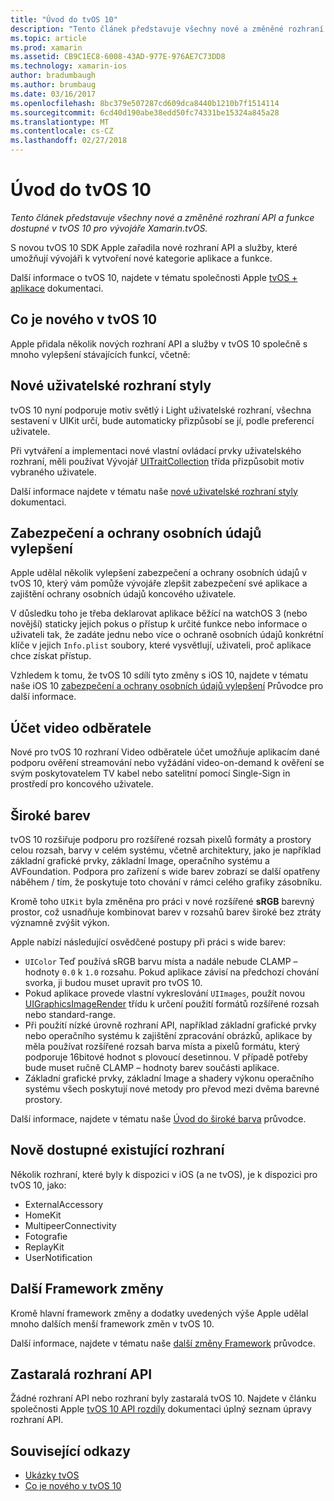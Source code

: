```yaml
---
title: "Úvod do tvOS 10"
description: "Tento článek představuje všechny nové a změněné rozhraní API a funkce dostupné v tvOS 10 pro vývojáře Xamarin.tvOS."
ms.topic: article
ms.prod: xamarin
ms.assetid: CB9C1EC8-6008-43AD-977E-976AE7C73DD8
ms.technology: xamarin-ios
author: bradumbaugh
ms.author: brumbaug
ms.date: 03/16/2017
ms.openlocfilehash: 8bc379e507287cd609dca8440b1210b7f1514114
ms.sourcegitcommit: 6cd40d190abe38edd50fc74331be15324a845a28
ms.translationtype: MT
ms.contentlocale: cs-CZ
ms.lasthandoff: 02/27/2018
---
```

# <a name="introduction-to-tvos-10"></a>Úvod do tvOS 10

_Tento článek představuje všechny nové a změněné rozhraní API a funkce dostupné v tvOS 10 pro vývojáře Xamarin.tvOS._

S novou tvOS 10 SDK Apple zařadila nové rozhraní API a služby, které umožňují vývojáři k vytvoření nové kategorie aplikace a funkce. 

Další informace o tvOS 10, najdete v tématu společnosti Apple [tvOS + aplikace](https://developer.apple.com/tvos/) dokumentaci.

## <a name="whats-new-in-tvos-10"></a>Co je nového v tvOS 10

Apple přidala několik nových rozhraní API a služby v tvOS 10 společně s mnoho vylepšení stávajících funkcí, včetně:

## <a name="new-user-interface-styles"></a>Nové uživatelské rozhraní styly

tvOS 10 nyní podporuje motiv světlý i Light uživatelské rozhraní, všechna sestavení v UIKit určí, bude automaticky přizpůsobí se jí, podle preferencí uživatele.

Při vytváření a implementaci nové vlastní ovládací prvky uživatelského rozhraní, měli používat Vývojář [UITraitCollection](https://developer.apple.com/reference/uikit/uitraitcollection) třída přizpůsobit motiv vybraného uživatele.

Další informace najdete v tématu naše [nové uživatelské rozhraní styly](~/ios/tvos/platform/user-interface-styles.md) dokumentaci.

## <a name="security-and-privacy-enhancements"></a>Zabezpečení a ochrany osobních údajů vylepšení

Apple udělal několik vylepšení zabezpečení a ochrany osobních údajů v tvOS 10, který vám pomůže vývojáře zlepšit zabezpečení své aplikace a zajištění ochrany osobních údajů koncového uživatele.

V důsledku toho je třeba deklarovat aplikace běžící na watchOS 3 (nebo novější) staticky jejich pokus o přístup k určité funkce nebo informace o uživateli tak, že zadáte jednu nebo více o ochraně osobních údajů konkrétní klíče v jejich `Info.plist` soubory, které vysvětlují, uživateli, proč aplikace chce získat přístup.

Vzhledem k tomu, že tvOS 10 sdílí tyto změny s iOS 10, najdete v tématu naše iOS 10 [zabezpečení a ochrany osobních údajů vylepšení](~/ios/app-fundamentals/security-privacy.md) Průvodce pro další informace.

## <a name="video-subscriber-account"></a>Účet video odběratele

Nové pro tvOS 10 rozhraní Video odběratele účet umožňuje aplikacím dané podporu ověření streamování nebo vyžádání video-on-demand k ověření se svým poskytovatelem TV kabel nebo satelitní pomocí Single-Sign in prostředí pro koncového uživatele.

<!--To find out more, please see our [Video Subscriber Account](~/ios/platform-features/introduction-to-ios10/video-subscriber-account/) guide.-->

## <a name="wide-color"></a>Široké barev

tvOS 10 rozšiřuje podporu pro rozšířené rozsah pixelů formáty a prostory celou rozsah, barvy v celém systému, včetně architektury, jako je například základní grafické prvky, základní Image, operačního systému a AVFoundation. Podpora pro zařízení s wide barev zobrazí se další opatřeny náběhem / tím, že poskytuje toto chování v rámci celého grafiky zásobníku.

Kromě toho `UIKit` byla změněna pro práci v nové rozšířené **sRGB** barevný prostor, což usnadňuje kombinovat barev v rozsahů barev široké bez ztráty významně zvýšit výkon.

Apple nabízí následující osvědčené postupy při práci s wide barev:

 - `UIColor` Teď používá sRGB barvu místa a nadále nebude CLAMP – hodnoty `0.0` k `1.0` rozsahu. Pokud aplikace závisí na předchozí chování svorka, ji budou muset upravit pro tvOS 10.
 - Pokud aplikace provede vlastní vykreslování `UIImages`, použít novou [UIGraphicsImageRender](https://developer.apple.com/reference/uikit/uigraphicsimagerenderer) třídu k určení použití formátů rozšířené rozsah nebo standard-range.
 - Při použití nízké úrovně rozhraní API, například základní grafické prvky nebo operačního systému k zajištění zpracování obrázků, aplikace by měla používat rozšířené rozsah barva místa a pixelů formátu, který podporuje 16bitové hodnot s plovoucí desetinnou. V případě potřeby bude muset ručně CLAMP – hodnoty barev součásti aplikace.
 - Základní grafické prvky, základní Image a shadery výkonu operačního systému všech poskytují nové metody pro převod mezi dvěma barevné prostory.

Další informace, najdete v tématu naše [Úvod do široké barva](~/ios/platform/wide-color.md) průvodce.

## <a name="newly-available-existing-frameworks"></a>Nově dostupné existující rozhraní

Několik rozhraní, které byly k dispozici v iOS (a ne tvOS), je k dispozici pro tvOS 10, jako:

 - ExternalAccessory
 - HomeKit
 - MultipeerConnectivity
 - Fotografie
 - ReplayKit
 - UserNotification

## <a name="additional-framework-changes"></a>Další Framework změny

Kromě hlavní framework změny a dodatky uvedených výše Apple udělal mnoho dalších menší framework změn v tvOS 10.

Další informace, najdete v tématu naše [další změny Framework](~/ios/tvos/platform/introduction-to-tvos10/additional-framework-changes.md) průvodce.

## <a name="deprecated-apis"></a>Zastaralá rozhraní API

Žádné rozhraní API nebo rozhraní byly zastaralá tvOS 10. Najdete v článku společnosti Apple [tvOS 10 API rozdíly](https://developer.apple.com/library/prerelease/content/releasenotes/General/tvOS10APIDiffs/index.html) dokumentaci úplný seznam úpravy rozhraní API.



## <a name="related-links"></a>Související odkazy

- [Ukázky tvOS](https://developer.xamarin.com/samples/tvos/all/)
- [Co je nového v tvOS 10](https://developer.apple.com/library/prerelease/content/releasenotes/General/WhatsNewinTVOS/Articles/tvOS10.html#//apple_ref/doc/uid/TP40017259-SW1)
